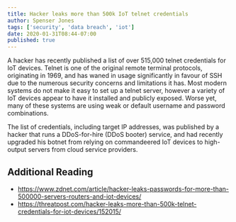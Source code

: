 ```yaml
---
title: Hacker leaks more than 500k IoT telnet credentials
author: Spenser Jones
tags: ['security', 'data breach', 'iot']
date: 2020-01-31T08:44-07:00
published: true
---
```

A hacker has recently published a list of over 515,000 telnet credentials for IoT devices. Telnet is one of the original remote terminal protocols, originating in 1969, and has waned in usage significantly in favour of SSH due to the numerous security concerns and limitations it has. Most modern systems do not make it easy to set up a telnet server, however a variety of IoT devices appear to have it installed and publicly exposed. Worse yet, many of these systems are using weak or default username and password combinations.

The list of credentials, including target IP addresses, was published by a hacker that runs a DDoS-for-hire (DDoS booter) service, and had recently upgraded his botnet from relying on commandeered IoT devices to high-output servers from cloud service providers.

## Additional Reading

* https://www.zdnet.com/article/hacker-leaks-passwords-for-more-than-500000-servers-routers-and-iot-devices/
* https://threatpost.com/hacker-leaks-more-than-500k-telnet-credentials-for-iot-devices/152015/

